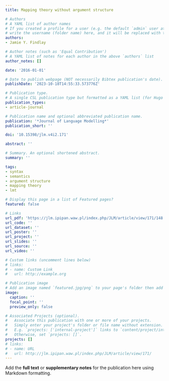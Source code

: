 ```yaml
---
title: Mapping theory without argument structure

# Authors
# A YAML list of author names
# If you created a profile for a user (e.g. the default `admin` user at `content/authors/admin/`), 
# write the username (folder name) here, and it will be replaced with their full name and linked to their profile.
authors:
- Jamie Y. Findlay

# Author notes (such as 'Equal Contribution')
# A YAML list of notes for each author in the above `authors` list
author_notes: []

date: '2016-01-01'

# Date to publish webpage (NOT necessarily Bibtex publication's date).
publishDate: '2023-10-18T14:55:33.573776Z'

# Publication type.
# A single CSL publication type but formatted as a YAML list (for Hugo requirements).
publication_types:
- article-journal

# Publication name and optional abbreviated publication name.
publication: '*Journal of Language Modelling*'
publication_short: ''

doi: '10.15398/jlm.v4i2.171'

abstract: ''

# Summary. An optional shortened abstract.
summary: ''

tags:
- syntax
- semantics
- argument structure
- mapping theory
- lmt

# Display this page in a list of Featured pages?
featured: false

# Links
url_pdf: 'https://jlm.ipipan.waw.pl/index.php/JLM/article/view/171/148'
url_code: ''
url_dataset: ''
url_poster: ''
url_project: ''
url_slides: ''
url_source: ''
url_video: ''

# Custom links (uncomment lines below)
# links:
# - name: Custom Link
#   url: http://example.org

# Publication image
# Add an image named `featured.jpg/png` to your page's folder then add a caption below.
image:
  caption: ''
  focal_point: ''
  preview_only: false

# Associated Projects (optional).
#   Associate this publication with one or more of your projects.
#   Simply enter your project's folder or file name without extension.
#   E.g. `projects: ['internal-project']` links to `content/project/internal-project/index.md`.
#   Otherwise, set `projects: []`.
projects: []
# links:
# - name: URL
#   url: http://jlm.ipipan.waw.pl/index.php/JLM/article/view/171/
---
```


Add the **full text** or **supplementary notes** for the publication here using Markdown formatting.
